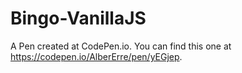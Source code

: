 # Bingo-VanillaJS
A Pen created at CodePen.io. You can find this one at https://codepen.io/AlberErre/pen/yEGjep.

